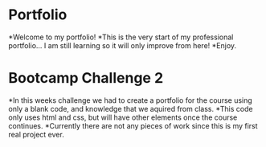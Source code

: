 # Portfolio
*Welcome to my portfolio! 
*This is the very start of my professional portfolio...
I am still learning so it will only improve from here!
*Enjoy.

# Bootcamp Challenge 2
*In this weeks challenge we had to create a portfolio for the course using only a blank code, and knowledge that we aquired from class.
*This code only uses html and css, but will have other elements once the course continues.
*Currently there are not any pieces of work since this is my first real project ever.

